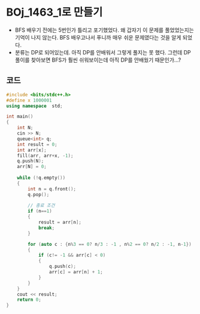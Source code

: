 # BOj_1463_1로 만들기

- BFS 배우기 전에는 5번인가 틀리고 포기했었다. 왜 갑자기 이 문제를 풀었었는지는 기억이 나지 않는다. BFS 배우고나서 푸니까 매우 쉬운 문제였다는 것을 알게 되었다.
- 분류는 DP로 되어있는데. 아직 DP를 안배워서 그렇게 풀지는 못 했다. 그런데 DP 풀이를 찾아보면 BFS가 훨씬 쉬워보이는데 아직 DP를 안배웠기 때문인가...? 



## 코드

```c++
#include <bits/stdc++.h>
#define x 1000001
using namespace  std;

int main()
{
    int N;
    cin >> N;
    queue<int> q;
    int result = 0;
    int arr[x];
    fill(arr, arr+x, -1);
    q.push(N);
    arr[N] = 0;
    
    while (!q.empty())
    {
        int n = q.front();
        q.pop();
        
        // 종료 조건
        if (n==1)
        {
            result = arr[n];
            break; 
        }

        for (auto c : {n%3 == 0? n/3 : -1 , n%2 == 0? n/2 : -1, n-1})
        {
            if (c!= -1 && arr[c] < 0)
            {
                q.push(c);
                arr[c] = arr[n] + 1;
            }
        }
    }
    cout << result;
    return 0;
}
```

